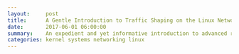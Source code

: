```yaml
---
layout:     post
title:      A Gentle Introduction to Traffic Shaping on the Linux Networking Stack
date:       2017-06-01 06:00:00
summary:    An expedient and yet informative introduction to advanced routing and network traffic shaping 
categories: kernel systems networking linux
---
```

